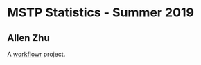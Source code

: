 # MSTP Statistics - Summer 2019
## Allen Zhu

A [workflowr][] project.

[workflowr]: https://github.com/jdblischak/workflowr
